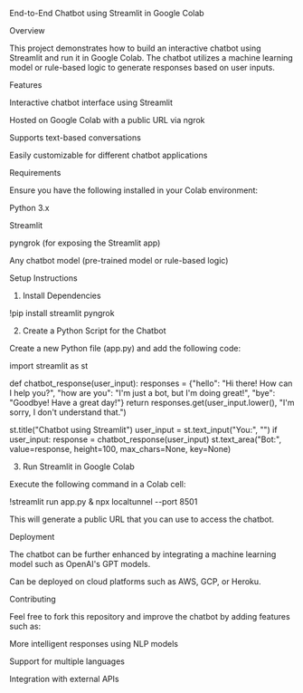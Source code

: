 End-to-End Chatbot using Streamlit in Google Colab

Overview

This project demonstrates how to build an interactive chatbot using Streamlit and run it in Google Colab. The chatbot utilizes a machine learning model or rule-based logic to generate responses based on user inputs.

Features

Interactive chatbot interface using Streamlit

Hosted on Google Colab with a public URL via ngrok

Supports text-based conversations

Easily customizable for different chatbot applications

Requirements

Ensure you have the following installed in your Colab environment:

Python 3.x

Streamlit

pyngrok (for exposing the Streamlit app)

Any chatbot model (pre-trained model or rule-based logic)

Setup Instructions

1. Install Dependencies

!pip install streamlit pyngrok

2. Create a Python Script for the Chatbot

Create a new Python file (app.py) and add the following code:

import streamlit as st

def chatbot_response(user_input):
    responses = {"hello": "Hi there! How can I help you?",
                 "how are you": "I'm just a bot, but I'm doing great!",
                 "bye": "Goodbye! Have a great day!"}
    return responses.get(user_input.lower(), "I'm sorry, I don't understand that.")

st.title("Chatbot using Streamlit")
user_input = st.text_input("You:", "")
if user_input:
    response = chatbot_response(user_input)
    st.text_area("Bot:", value=response, height=100, max_chars=None, key=None)

3. Run Streamlit in Google Colab

Execute the following command in a Colab cell:

!streamlit run app.py & npx localtunnel --port 8501

This will generate a public URL that you can use to access the chatbot.

Deployment

The chatbot can be further enhanced by integrating a machine learning model such as OpenAI's GPT models.

Can be deployed on cloud platforms such as AWS, GCP, or Heroku.

Contributing

Feel free to fork this repository and improve the chatbot by adding features such as:

More intelligent responses using NLP models

Support for multiple languages

Integration with external APIs
